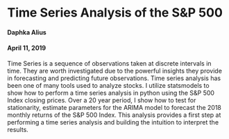 # Time Series Analysis of the S&P 500
#### Daphka Alius
#### April 11, 2019
Time Series is a sequence of observations taken at discrete intervals in time. They are worth investigated due to the powerful insights they provide in forecasting and predicting future observations. Time series analysis has been one of many tools used to analyze stocks. I utilize statsmodels to show how to perform a time series analysis in python using the S&P 500 Index closing prices. Over a 20 year period, I show how to test for stationarity, estimate parameters for the ARIMA model to forecast the 2018 monthly returns of the S&P 500 Index. This analysis provides a first step at performing a time series analysis and building the intuition to interpret the results.
